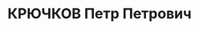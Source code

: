 ---
title: КРЮЧКОВ Петр Петрович
description: "Род. в 1889, г. Пермь, русский, обр.: высшее, б/п. Проживал: Москва,\
  \ Новинский бул., д. 25, кв. 13. Директор Музея А.М.Горького \n  Арестован 05.10.1937.\
  \ Обв. в участии в к.-р. террористической организации. Приговор: ВК ВС СССР, 13.03.1938\
  \ – ВМН. Расстрелян 15.03.1938, г.Москва. \n  Реабилитирован Пленумом Верховного\
  \ суда СССР 04.02.1988"
---